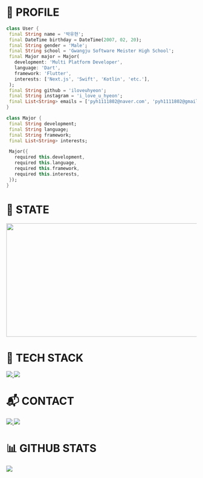 <h1 align="left">👋 PROFILE</h1>

 ```dart
 class User {
  final String name = '박유현';
  final DateTime birthday = DateTime(2007, 02, 20);
  final String gender = 'Male';
  final String school = 'Gwangju Software Meister High School';
  final Major major = Major(
    development: 'Multi Platform Developer',
    language: 'Dart',
    framework: 'Flutter',
    interests: ['Next.js', 'Swift', 'Kotlin', 'etc.'],
  );
  final String github = 'iloveuhyeon';
  final String instagram = 'i_love_u_hyeon';
  final List<String> emails = ['pyh1111802@naver.com', 'pyh1111802@gmail.com'];
}

class Major {
  final String development;
  final String language;
  final String framework;
  final List<String> interests;

  Major({
    required this.development,
    required this.language,
    required this.framework,
    required this.interests,
  });
}

```

<h1 align="left">🌱 STATE</h1>

<p align="left">
  <a href="https://github.com/devxb/gitanimals" target="_blank">
    <img src="https://render.gitanimals.org/farms/iloveuhyeon" width="600" height="300" />
  </a>
</p>


<h1 align="left">🚀 TECH STACK</h1>

<p align="left">
  <a href="https://flutter.dev" target="_blank">
    <img src="https://img.shields.io/badge/Flutter-2ECCFA?style=flat-square&logo=Flutter&logoColor=FFFFFF"/>
  </a>
 
  <a href="https://dart.dev" target="_blank">
    <img src="https://img.shields.io/badge/Dart-0175C2?style=flat-square&logo=Dart&logoColor=FFFFFF"/>
  </a>
</p>



<h1 align="left">📬 CONTACT</h1>

<p align="left">
  <a href="https://www.instagram.com/i_love_u_hyeon/" target="_blank">
    <img src="https://img.shields.io/badge/Instagram-E4405F?style=flat-square&logo=Instagram&logoColor=FFFFFF"/>
  </a>
 
  <a href="https://discord.com" target="_blank">
    <img src="https://img.shields.io/badge/Discord : iloveuhyeon-5865F2?style=flat-square&logo=Discord&logoColor=FFFFFF"/>
  </a>
</p>



<h1 align="left">📊 GITHUB STATS</h1>

<p align="left">
  <a href="https://github.com/iloveuhyeon/github-readme-stats" target="_blank">
    <img src="https://github-readme-stats.vercel.app/api/top-langs/?username=iloveuhyeon&layout=compact&theme=dark" />
  </a>
</p>
